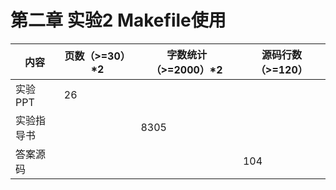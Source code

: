 # **第二章 实验2 Makefile使用**

| 内容       | 页数（>=30）*2 | 字数统计（>=2000）*2 | 源码行数（>=120） |
| ---------- | -------------- | -------------------- | ----------------- |
| 实验PPT    | 26             |                      |                   |
| 实验指导书 |                | 8305                 |                   |
| 答案源码   |                |                      | 104               |


